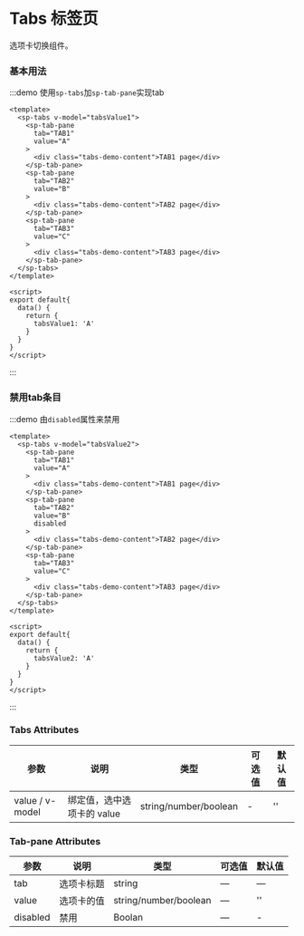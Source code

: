 # Tabs 标签页
选项卡切换组件。


### 基本用法
:::demo 使用`sp-tabs`加`sp-tab-pane`实现tab
```vue
<template>
  <sp-tabs v-model="tabsValue1">
    <sp-tab-pane
      tab="TAB1"
      value="A"
    >
      <div class="tabs-demo-content">TAB1 page</div>
    </sp-tab-pane>
    <sp-tab-pane
      tab="TAB2"
      value="B"
    >
      <div class="tabs-demo-content">TAB2 page</div>
    </sp-tab-pane>
    <sp-tab-pane
      tab="TAB3"
      value="C"
    >
      <div class="tabs-demo-content">TAB3 page</div>
    </sp-tab-pane>
  </sp-tabs>
</template>

<script>
export default{
  data() {
    return {
      tabsValue1: 'A'
    }
  }
}
</script>

```
:::

### 禁用tab条目
:::demo 由`disabled`属性来禁用
```vue
<template>
  <sp-tabs v-model="tabsValue2">
    <sp-tab-pane
      tab="TAB1"
      value="A"
    >
      <div class="tabs-demo-content">TAB1 page</div>
    </sp-tab-pane>
    <sp-tab-pane
      tab="TAB2"
      value="B"
      disabled
    >
      <div class="tabs-demo-content">TAB2 page</div>
    </sp-tab-pane>
    <sp-tab-pane
      tab="TAB3"
      value="C"
    >
      <div class="tabs-demo-content">TAB3 page</div>
    </sp-tab-pane>
  </sp-tabs>
</template>

<script>
export default{
  data() {
    return {
      tabsValue2: 'A'
    }
  }
}
</script>

```
:::

### Tabs Attributes
| 参数       | 说明     | 类型      | 可选值       | 默认值   |
|---------- |-------- |---------- |-------------  |-------- |
| value / v-model     | 绑定值，选中选项卡的 value   | string/number/boolean   | -  |     ''    |

### Tab-pane Attributes
| 参数       | 说明     | 类型      | 可选值       | 默认值   |
|---------- |-------- |---------- |-------------  |-------- |
| tab     | 选项卡标题   | string   | — |    —     |
| value | 选项卡的值 | string/number/boolean | — | '' |
| disabled   | 禁用 | Boolan | — | - | false

<script>
export default{
  data() {
    return {
      tabsValue1: 'A',
      tabsValue2: 'A'
    }
  }
}
</script>

<style>
.components--main {
  .tabs-demo-content {
    padding: 16px;
  }
}
</style>
